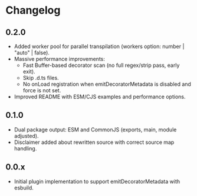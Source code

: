 # Changelog

## 0.2.0

- Added worker pool for parallel transpilation (workers option: number | "auto" | false).
- Massive performance improvements:
  - Fast Buffer-based decorator scan (no full regex/strip pass, early exit).
  - Skip .d.ts files.
  - No onLoad registration when emitDecoratorMetadata is disabled and force is not set.
- Improved README with ESM/CJS examples and performance options.

## 0.1.0

- Dual package output: ESM and CommonJS (exports, main, module adjusted).
- Disclaimer added about rewritten source with correct source map handling.

## 0.0.x

- Initial plugin implementation to support emitDecoratorMetadata with esbuild.
